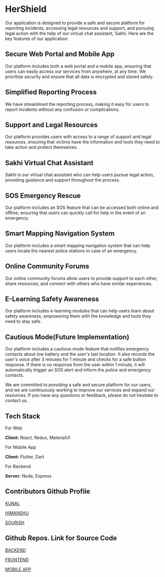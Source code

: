 # HerShield

Our application is designed to provide a safe and secure platform for reporting incidents, accessing legal resources and support, and pursuing legal action with the help of our virtual chat assistant, Sakhi. Here are the key features of our application:

## Secure Web Portal and Mobile App
Our platform includes both a web portal and a mobile app, ensuring that users can easily access our services from anywhere, at any time. We prioritize security and ensure that all data is encrypted and stored safely.

## Simplified Reporting Process
We have streamlined the reporting process, making it easy for users to report incidents without any confusion or complications.

## Support and Legal Resources
Our platform provides users with access to a range of support and legal resources, ensuring that victims have the information and tools they need to take action and protect themselves.

## Sakhi Virtual Chat Assistant
Sakhi is our virtual chat assistant who can help users pursue legal action, providing guidance and support throughout the process.

## SOS Emergency Rescue
Our platform includes an SOS feature that can be accessed both online and offline, ensuring that users can quickly call for help in the event of an emergency.

## Smart Mapping Navigation System
Our platform includes a smart mapping navigation system that can help users locate the nearest police stations in case of an emergency.

## Online Community Forums
Our online community forums allow users to provide support to each other, share resources, and connect with others who have similar experiences.

## E-Learning Safety Awareness
Our platform includes e-learning modules that can help users learn about safety awareness, empowering them with the knowledge and tools they need to stay safe.

## Cautious Mode(Future Implementation)
Our platform includes a cautious mode feature that notifies emergency contacts about low battery and the user's last location. It also records the user's voice after 3 minutes for 1 minute and checks for a safe button response. If there is no response from the user within 1 minute, it will automatically trigger an SOS alert and inform the police and emergency contacts.

We are committed to providing a safe and secure platform for our users, and we are continuously working to improve our services and expand our resources. If you have any questions or feedback, please do not hesitate to contact us.



## Tech Stack

For Web

**Client:** React, Redux, MaterialUI

For Mobile App

**Client:** Flutter, Dart

For Backend

**Server:** Node, Express



## Contributors Github Profile
[KUNAL](https://github.com/K-u-n-a-l-c)

[HIMANSHU](https://github.com/himanishu-2512)

[SOURISH](https://github.com/SourishBiswas23/)


## Github Repos.  Link for Source Code

[BACKEND](https://github.com/himanishu-2512/HerShield-Backend)

[FRONTEND](https://github.com/K-u-n-a-l-c/HerShield-Frontend)

[MOBILE APP](https://github.com/SourishBiswas23/her_shield)

